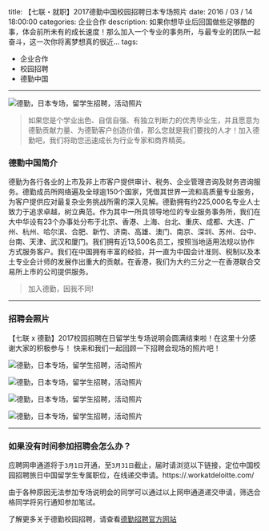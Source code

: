 title: 【七联・就职】2017德勤中国校园招聘日本专场照片
date: 2016 / 03 / 14 18:00:00
categories: 企业合作
description: ‎‎‎如果你想毕业后回国做些足够酷的事，体会前所未有的成长速度！那么加入一个专业的事务所，与最专业的团队一起奋斗，这一次你将离梦想真的很近... 
tags:
- 企业合作
- 校园招聘
- 德勤中国

---

![德勤，日本专场，留学生招聘，活动照片](https://qilian.jp/image/news-detail_company_DTT_China_20160226.jpg)

> 如果您是个学业出色、自信自强、有独立判断力的优秀毕业生，并且愿意为德勤贡献力量、为德勤客户创造价值，那么您就是我们要找的人才！加入德勤吧，我们将助您迅速成长为行业专家和商界精英。

### 德勤中国简介

德勤为各行各业的上市及非上市客户提供审计、税务、企业管理咨询及财务咨询服务。德勤成员所网络遍及全球逾150个国家，凭借其世界一流和高质量专业服务，为客户提供应对最复杂业务挑战所需的深入见解。德勤拥有约225,000名专业人士致力于追求卓越，树立典范。作为其中一所具领导地位的专业服务事务所，我们在大中华设有23个办事处分布于北京、香港、上海、台北、重庆、成都、大连、广州、杭州、哈尔滨、合肥、新竹、济南、高雄、澳门、南京、深圳、苏州、台中、台南、天津、武汉和厦门。我们拥有近13,500名员工，按照当地适用法规以协作方式服务客户。我们在中国拥有丰富的经验，并一直为中国会计准则、税制以及本土专业会计师的发展作出重大的贡献。在香港，我们为大约三分之一在香港联合交易所上市的公司提供服务。

<blockquote class="blockquote-center">加入德勤，因我不同!</blockquote>

---

### 招聘会照片

【七联 x 德勤】2017校园招聘在日留学生专场说明会圆满结束啦！在这里十分感谢大家的积极参与！ 快来和我们一起回顾一下招聘会现场的照片吧！

![德勤，日本专场，留学生招聘，活动照片](https://qilian.jp/image/blog-20160321_1.jpg)

![德勤，日本专场，留学生招聘，活动照片](https://qilian.jp/image/blog-20160321_2.jpg)

![德勤，日本专场，留学生招聘，活动照片](https://qilian.jp/image/blog-20160321_5.jpg)

![德勤，日本专场，留学生招聘，活动照片](https://qilian.jp/image/blog-20160321_3.jpg)

---

### 如果没有时间参加招聘会怎么办？

应聘网申通道将于`3月1日`开通，至`3月31日`截止，届时请浏览以下链接，定位中国校园招聘旅日中国留学生专属职位，在线递交申请。https://.workatdeloitte.com/

由于各种原因无法参加专场说明会的同学可以通过以上网申通道递交申请，筛选合格同学将另行通知参加笔试。

了解更多关于德勤校园招聘，请查看[德勤招聘官方网站](https://.workatdeloitte.com/)